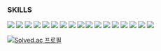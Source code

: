 ### SKILLS

<img src="https://img.shields.io/badge/C-65576B?style=for-the-badge&logo=c&logoColor=white"> <img src="https://img.shields.io/badge/C++-65576B?style=for-the-badge&logo=cplusplus&logoColor=white"> <img src="https://img.shields.io/badge/Linux-65576B?style=for-the-badge&logo=opensuse&logoColor=white">
<img src="https://img.shields.io/badge/Python-65B96B?style=for-the-badge&logo=python&logoColor=white"> <img src="https://img.shields.io/badge/R-65B96B?style=for-the-badge&logo=r&logoColor=white">
<img src="https://img.shields.io/badge/Anaconda-65B96B?style=for-the-badge&logo=anaconda&logoColor=white"> <img src="https://img.shields.io/badge/Jupyter-65B96B?style=for-the-badge&logo=jupyter&logoColor=white">
<img src="https://img.shields.io/badge/Pandas-65B96B?style=for-the-badge&logo=pandas&logoColor=white">
<img src="https://img.shields.io/badge/Tensorflow-65B96B?style=for-the-badge&logo=javascript&logoColor=white"> <img src="https://img.shields.io/badge/Pytorch-65B96B?style=for-the-badge&logo=pytorch&logoColor=white">
<img src="https://img.shields.io/badge/JavaScript-B9475C?style=for-the-badge&logo=xilinx&logoColor=white"> <img src="https://img.shields.io/badge/CSS-B9475C?style=for-the-badge&logo=css3&logoColor=white"> <img src="https://img.shields.io/badge/HTML5-B9475C?style=for-the-badge&logo=html5&logoColor=white"> 
<img src="https://img.shields.io/badge/C%23-285A91?style=for-the-badge&logo=csharp&logoColor=white"> <img src="https://img.shields.io/badge/opencv-285A91?style=for-the-badge&logo=opencv&logoColor=white"> <img src="https://img.shields.io/badge/blender-285A91?style=for-the-badge&logo=blender&logoColor=white"> <img src="https://img.shields.io/badge/Verilog-285A91?style=for-the-badge&logo=xilinx&logoColor=white">

[![Solved.ac
프로필](http://mazassumnida.wtf/api/v2/generate_badge?boj=koo05131)](https://solved.ac/koo05131)

